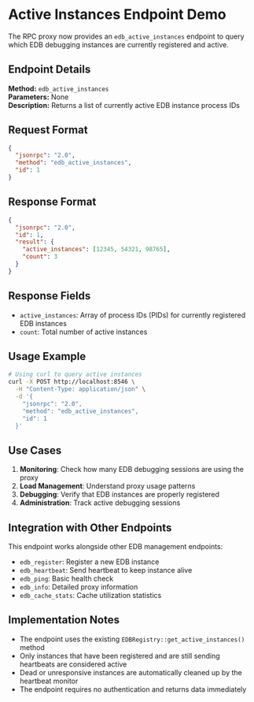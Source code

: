 # Active Instances Endpoint Demo

The RPC proxy now provides an `edb_active_instances` endpoint to query which EDB debugging instances are currently registered and active.

## Endpoint Details

**Method:** `edb_active_instances`  
**Parameters:** None  
**Description:** Returns a list of currently active EDB instance process IDs

## Request Format

```json
{
  "jsonrpc": "2.0",
  "method": "edb_active_instances",
  "id": 1
}
```

## Response Format

```json
{
  "jsonrpc": "2.0", 
  "id": 1,
  "result": {
    "active_instances": [12345, 54321, 98765],
    "count": 3
  }
}
```

## Response Fields

- `active_instances`: Array of process IDs (PIDs) for currently registered EDB instances
- `count`: Total number of active instances

## Usage Example

```bash
# Using curl to query active instances
curl -X POST http://localhost:8546 \
  -H "Content-Type: application/json" \
  -d '{
    "jsonrpc": "2.0",
    "method": "edb_active_instances", 
    "id": 1
  }'
```

## Use Cases

1. **Monitoring**: Check how many EDB debugging sessions are using the proxy
2. **Load Management**: Understand proxy usage patterns
3. **Debugging**: Verify that EDB instances are properly registered
4. **Administration**: Track active debugging sessions

## Integration with Other Endpoints

This endpoint works alongside other EDB management endpoints:

- `edb_register`: Register a new EDB instance
- `edb_heartbeat`: Send heartbeat to keep instance alive  
- `edb_ping`: Basic health check
- `edb_info`: Detailed proxy information
- `edb_cache_stats`: Cache utilization statistics

## Implementation Notes

- The endpoint uses the existing `EDBRegistry::get_active_instances()` method
- Only instances that have been registered and are still sending heartbeats are considered active
- Dead or unresponsive instances are automatically cleaned up by the heartbeat monitor
- The endpoint requires no authentication and returns data immediately